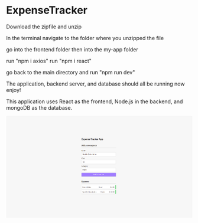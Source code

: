 # ExpenseTracker

Download the zipfile and unzip

In the terminal navigate to the folder where you unzipped the file

go into the frontend folder then into the my-app folder

run "npm i axios"
run "npm i react"

go back to the main directory and run "npm run dev"

The application, backend server, and database should all be running now enjoy!

This application uses React as the frontend, Node.js in the backend, and mongoDB as the database.

![alt text](https://github.com/nappyu/ExpenseTracker/blob/main/ExpenseTrackerWebApp.png)
